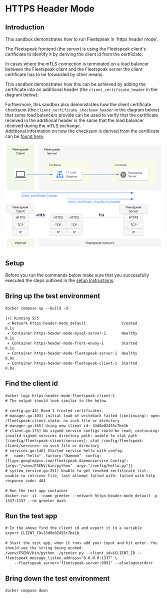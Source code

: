 # HTTPS Header Mode

## Introduction
This sandbox demonstrates how to run Fleetspeak in 'https header mode'.  

The Fleetspeak frontend (the server) is using the Fleetspeak client's certficiate to identify it by deriving the client id from the certficiate.   

In cases where the mTLS connection is terminated on a load balancer between the Fleetspeak client and the Fleetspeak server the client certificate has to be forwarded by other means.  

This sandbox demonstrates how this can be achieved by adding the certificate into an additional header (the ```client_certificate_header``` in the diagram below).  

Furthermore, this sandbox also demonstrates how the client certificate checksum (the ```client_certificate_checksum_header``` in the diagram below) that some load balancers provide can be used to verify that the certificate received in the additional header is the same that the load balancer received during the mTLS exchange.  
Additional information on how the checksum is derived from the certificate can be [found here](https://datatracker.ietf.org/doc/html/draft-ietf-oauth-mtls-17#section-3.1).

![HTTPS Header Mode](../diagrams/httpsHeaderMode_355.png "HTTPS Header Mode")

## Setup
Before you run the commands below make sure that you successfully executed the steps outlined in the [setup instructions](../../sandboxes.md#setup-instructions).

## Bring up the test environment
```
docker compose up --build -d

[+] Running 5/5
 ✔ Network https-header-mode_default                Created                                                                                                          0.1s 
 ✔ Container https-header-mode-mysql-server-1       Healthy                                                                                                          0.1s 
 ✔ Container https-header-mode-front-envoy-1        Started                                                                                                          0.1s 
 ✔ Container https-header-mode-fleetspeak-server-1  Healthy                                                                                                          0.0s 
 ✔ Container https-header-mode-fleetspeak-client-1  Started                                                                                                          0.0s 
```

## Find the client id
```
docker logs https-header-mode-fleetspeak-client-1
# The output should look similar to the below

# config.go:44] Read 1 trusted certificates.
# manager.go:103] initial load of writeback failed (continuing): open /fleetspeak-client.state: no such file or directory
# manager.go:165] Using new client id: 33d0e02455c7be1b
# client.go:175] No signed service configs could be read; continuing: invalid signed services directory path: unable to stat path [/config/fleetspeak-client/services]: stat /config/fleetspeak-client/services: no such file or directory
# services.go:146] Started service hello with config:
#   name:"hello"  factory:"Daemon"  config:{[type.googleapis.com/fleetspeak.daemonservice.Config]:{argv:"/venv/FSENV/bin/python"  argv:"/config/hello.py"}}
# system_service.go:251] Unable to get revoked certificate list: unable to retrieve file, last attempt failed with: failed with http response code: 404

# Run the test app container
docker run -it --name greeter --network https-header-mode_default -p 1337:1337 --rm greeter bash
```

## Run the test app
```
# In the above find the client id and export it in a variable
export CLIENT_ID=33d0e02455c7be1b

# Start the test app, when it runs add your input and hit enter. You should see the string being ecohed.
/venv/FSENV/bin/python ./greeter.py --client_id=$CLIENT_ID --fleetspeak_message_listen_address="0.0.0.0:1337" \
    --fleetspeak_server="fleetspeak-server:9091" --alsologtostderr

```

## Bring down the test environment
```
docker compose down
```
